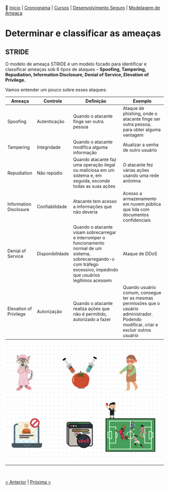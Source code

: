 👾 [Inicio](https://rayanepimentel.github.io/InfoSec-iniciante/) | [Cronograma](https://rayanepimentel.github.io/InfoSec-iniciante/cronograma/) | [Cursos](https://rayanepimentel.github.io/InfoSec-iniciante/cursos/) | [Desenvolvimento Seguro](https://rayanepimentel.github.io/InfoSec-iniciante/cursos/desenvolvimento-seguro/) | [Modelagem de Ameaça](https://rayanepimentel.github.io/InfoSec-iniciante/cursos/desenvolvimento-seguro/modelagem-ameaca/00-modelagem)

# Determinar e classificar as ameaças

## STRIDE

O modelo de ameaça STRIDE é um modelo focado para identificar e classificar ameaças sob 6 tipos de ataques – **Spoofing, Tampering, Repudiation, Information Disclosure, Denial of Service, Elevation of Privilege.**

Vamos entender um pouco sobre esses ataques:

|Ameaça | Controle | Definição | Exemplo |
|--------|---------|-----------|----------|
|Spoofing | Autenticação | Quando o atacante finge ser outra pessoa | Ataque de phishing, onde o atacante finge ser outra pessoa, para obter alguma vantagem |
|Tampering| Integridade | Quando o atacante modifica alguma informação | Atualizar a senha de outro usuário| 
|Repudiation| Não repúdio | Quando atacante faz uma operação ilegal ou maliciosa em um sistema e, em seguida, esconde todas as suas ações |O atacante fez várias ações usando uma rede anônima |
|Information Disclosure| Confiabilidade | Atacante tem acesso a informações que não deveria | Acesso a armazenamento em nuvem pública que lida com documentos confidenciais|
|Denial of Service| Disponibilidade | Quando o atacante visam sobrecarregar e interromper o funcionamento normal de um sistema, sobrecarregando-o com tráfego excessivo, impedindo que usuários legítimos acessem | Ataque de DDoS|
|Elevation of Privilege| Autorização | Quando o atacante realiza ações que não é permitido, autorizado a fazer| Quando usuário comum, consegue ter as mesmas permissões que o usuário administrador. Podendo modificar, criar e excluir outros usuário|


<img width="500" src="image-14.png">



<br>
<hr>
<br>

[< Anterior](02-decomposicaoApp.md) | [Próxima >](03-determinarAmeaca.md)